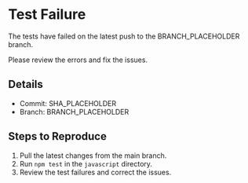 # Test Failure

The tests have failed on the latest push to the BRANCH_PLACEHOLDER branch. 

Please review the errors and fix the issues.

## Details

- Commit: SHA_PLACEHOLDER
- Branch: BRANCH_PLACEHOLDER

## Steps to Reproduce

1. Pull the latest changes from the main branch.
2. Run `npm test` in the `javascript` directory.
3. Review the test failures and correct the issues.

